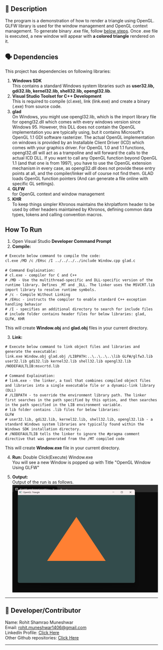 ## 🌱 Description
The program is a demonstration of how to render a triangle using OpenGL. GLFW library is used for the window management and OpenGL context management. To generate binary .exe file, follow [below steps](#how-to-run). Once .exe file is  executed, a new window will appear with **a colored triangle** rendered on it.

## 🗣️ Dependencies
This project has dependencies on following libraries:
1. **Windows SDK**  
This contains a standard Windows system libraries such as **user32.lib, gdi32.lib, kernel32.lib, shell32.lib, opengl32.lib**.
2. **Visual Studio Toolset for C++ Development**  
This is required to compile (cl.exe), link (link.exe) and create a binary (.exe) from source code.
1. **glad**  
On Windows, you might use opengl32.lib, which is the import library file for opengl32.dll which comes with every windows version since Windows 95. However, this DLL does not contain the OpenGL implementation you are typically using, but it contains Microsoft's OpenGL 1.1 GDI software rasterizer. The actual OpenGL implementation on windows is provided by an Installable Client Driver (ICD) which comes with your graphics driver. For OpenGL 1.0 and 1.1 functions, opengl32.dll will act as a trampoline and will forward the calls to the actual ICD DLL. If you want to call any OpenGL function beyond OpenGL 1.1 (and that one is from 1997), you have to use the OpenGL extension mechanism in every case, as opengl32.dll does not provide these entry points at all, and the compiler/linker will of course not find them. GLAD loads OpenGL function pointers (And can generate a file online with specific GL settings).  
2. **GLFW**   
for OpenGL context and window management
3. **KHR**    
To keep things simpler Khronos maintains the khrplatform header to be used by other headers maintained by Khronos, defining common data types, tokens and calling convention macros. 

## How To Run
1. Open Visual Studio **Developer Command Prompt**
2. **Compile:** 
```
# Execute below command to compile the code:  
cl.exe /MD /c /EHsc /I ../../../../include Window.cpp glad.c

# Command Explaination:
# cl.exe - compiler for C and C++
# /MD - Use the multithread-specific and DLL-specific version of the runtime library. Defines _MT and _DLL. The linker uses the MSVCRT.lib import library to resolve runtime symbols.
# /c - Compile Without Linking
# /EHsc - instructs the compiler to enable standard C++ exception handling behavior
# /I - specifies an additional directory to search for include files
# include folder contains header files for below libraries: glad, GLFW, KHR  
```
This will create **Window.obj** and **glad.obj** files in your current directory.    

3. **Link:**
```
# Execute below command to link object files and libraries and generate the executable:  
link.exe Window.obj glad.obj /LIBPATH:..\..\..\..\lib GLFW/glfw3.lib user32.lib gdi32.lib kernel32.lib shell32.lib opengl32.lib /NODEFAULTLIB:msvcrtd.lib

# Command Explaination:
# link.exe - the linker, a tool that combines compiled object files and libraries into a single executable file or a dynamic-link library (DLL)
# /LIBPATH - to override the environment library path. The linker first searches in the path specified by this option, and then searches in the path specified in the LIB environment variable.
# lib folder contains .lib files for below libraries:
GLFW
# user32.lib, gdi32.lib, kernel32.lib, shell32.lib, opengl32.lib - a standard Windows system libraries are typically found within the Windows SDK installation directory.
# /NODEFAULTLIB tells the linker to ignore the #pragma comment directive that was generated from the /MT compiled code
```  
This will create **Window.exe** file in your current directory.    

4. **Run:** Double Click(Execute) Window.exe  
You will see a new Window is popped up with Title "OpenGL Window Using GLFW"

5. **Output:**  
Output of the run is as follows.
![Image](./images/output.png)
---

## 🌟 Developer/Contributor
Name: Rohit Shamrao Muneshwar  
Email: rohit.muneshwar1406@gmail.com  
LinkedIn Profile: [Click Here](https://www.linkedin.com/in/rohit-muneshwar-a9079258/)  
Other Github repositories: [Click Here](https://github.com/rohit1406?tab=repositories)  

---